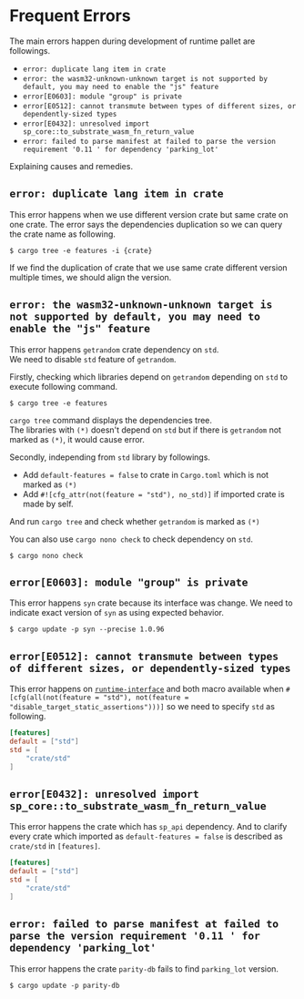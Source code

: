 # Frequent Errors
The main errors happen during development of runtime pallet are followings.

- `error: duplicate lang item in crate`
- `error: the wasm32-unknown-unknown target is not supported by default, you may need to enable the "js" feature`
- `error[E0603]: module "group" is private`
- `error[E0512]: cannot transmute between types of different sizes, or dependently-sized types`
- `error[E0432]: unresolved import sp_core::to_substrate_wasm_fn_return_value`
- `error: failed to parse manifest at failed to parse the version requirement '0.11 ' for dependency 'parking_lot'`

Explaining causes and remedies.

## `error: duplicate lang item in crate`
This error happens when we use different version crate but same crate on one crate.
The error says the dependencies duplication so we can query the crate name as following.

```
$ cargo tree -e features -i {crate}
```

If we find the duplication of crate that we use same crate different version multiple times, we should align the version.

## `error: the wasm32-unknown-unknown target is not supported by default, you may need to enable the "js" feature`
This error happens `getrandom` crate dependency on `std`.  
We need to disable `std` feature of `getrandom`.  

Firstly, checking which libraries depend on `getrandom` depending on `std` to execute following command.

```
$ cargo tree -e features
```

`cargo tree` command displays the dependencies tree.  
The libraries with `(*)` doesn't depend on `std` but if there is `getrandom` not marked as `(*)`, it would cause error.

Secondly, independing from `std` library by followings.

- Add `default-features = false` to crate in `Cargo.toml` which is not marked as `(*)`
- Add `#![cfg_attr(not(feature = "std"), no_std)]` if imported crate is made by self.

And run `cargo tree` and check whether `getrandom` is marked as `(*)`

You can also use `cargo nono check` to check dependency on `std`.

```
$ cargo nono check
```

## `error[E0603]: module "group" is private`
This error happens `syn` crate because its interface was change.
We need to indicate exact version of `syn` as using expected behavior.

```
$ cargo update -p syn --precise 1.0.96
```

## `error[E0512]: cannot transmute between types of different sizes, or dependently-sized types`
This error happens on [`runtime-interface`](https://github.com/paritytech/substrate/blob/master/primitives/runtime-interface/src/impls.rs#L44) and both macro available when `#[cfg(all(not(feature = "std"), not(feature = "disable_target_static_assertions")))]` so we need to specify `std` as following.

```toml
[features]
default = ["std"]
std = [
    "crate/std"
]
```

## `error[E0432]: unresolved import sp_core::to_substrate_wasm_fn_return_value`
This error happens the crate which has `sp_api` dependency. And to clarify every crate which imported as `default-features = false` is described as `crate/std` in `[features]`.

```toml
[features]
default = ["std"]
std = [
    "crate/std"
]
```

## `error: failed to parse manifest at failed to parse the version requirement '0.11 ' for dependency 'parking_lot'`
This error happens the crate `parity-db` fails to find `parking_lot` version.


```
$ cargo update -p parity-db
```
